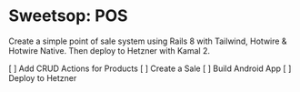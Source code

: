 # Sweetsop: POS

Create a simple point of sale system using Rails 8 with Tailwind, Hotwire & Hotwire Native. Then deploy to Hetzner with Kamal 2.

[ ] Add CRUD Actions for Products
[ ] Create a Sale
[ ] Build Android App
[ ] Deploy to Hetzner